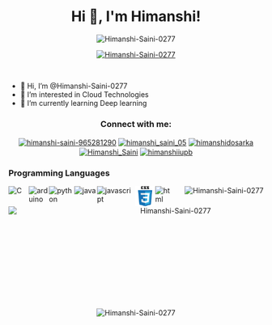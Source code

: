 <h1 align="center">Hi 👋, I'm Himanshi!</h1>

<p align="center"> <img src="https://komarev.com/ghpvc/?username=Himanshi-Saini-0277&label=Profile%20views&color=0e75b6&style=flat" alt="Himanshi-Saini-0277" /> </p>
<p align="center"> <a href="https://github.com/ryo-ma/github-profile-trophy"><img src="https://github-profile-trophy.vercel.app/?username=Himanshi-Saini-0277&theme=onedark" alt="Himanshi-Saini-0277" /></a> </p>
<p align="center"> <a href="https://twitter.com/" target="blank"><img src="https://img.shields.io/twitter/follow/?logo=twitter&style=for-the-badge" alt="" /></a> </p>




- 👋 Hi, I’m @Himanshi-Saini-0277
- 👀 I’m interested in Cloud Technologies
- 🌱 I’m currently learning Deep learning


<h3 align="center">Connect with me:</h3>
<p align="center">
<a href="https://www.linkedin.com/in/himanshi-saini-965281290/" target="blank"><img align="center" src="https://raw.githubusercontent.com/rahuldkjain/github-profile-readme-generator/master/src/images/icons/Social/linked-in-alt.svg" alt="himanshi-saini-965281290" height="30" width="40" /></a>
<a href="https://instagram.com/himanshi_saini_05" target="blank"><img align="center" src="https://raw.githubusercontent.com/rahuldkjain/github-profile-readme-generator/master/src/images/icons/Social/instagram.svg" alt="himanshi_saini_05" height="30" width="40" /></a>
<a href="https://www.hackerrank.com/profile/himanshidosarka" target="blank"><img align="center" src="https://raw.githubusercontent.com/rahuldkjain/github-profile-readme-generator/master/src/images/icons/Social/hackerrank.svg" alt="himanshidosarka" height="30" width="40" /></a>
<a href="https://leetcode.com/u/Himanshi_Saini/" target="blank"><img align="center" src="https://raw.githubusercontent.com/rahuldkjain/github-profile-readme-generator/master/src/images/icons/Social/leet-code.svg" alt="Himanshi_Saini" height="30" width="40" /></a>
<a href="https://www.geeksforgeeks.org/user/himanshiiupb/" target="blank"><img align="center" src="https://raw.githubusercontent.com/rahuldkjain/github-profile-readme-generator/master/src/images/icons/Social/geeks-for-geeks.svg" alt="himanshiiupb" height="30" width="40" /></a>
</p>

<h3 align="left">Programming Languages</h3>
<p align="left" style="margin: 0;">
  <a href="https://learn.microsoft.com/en-us/cpp/c-language/c-language-reference?view=msvc-170" target="_blank"> <img align="left" src="https://encrypted-tbn0.gstatic.com/images?q=tbn:ANd9GcRZsj6HKCr1_XKrpUxmUXezq2ER_2cp3eG2xd5RtHmNdw&s" alt="C" height="40" width="40" style="margin-right: 0px;"/> </a> 
  <a href="https://www.arduino.cc/" target="_blank"> <img align="left" src="https://github.com/marwin1991/profile-technology-icons/assets/136815194/a57a85ba-e2dd-4036-85b6-7e1532391627" alt="arduino" height="40" width="40" style="margin-right: 0px;"/> </a> 
  <a href="https://www.python.org/about/gettingstarted/" target="_blank"> <img align="left" src="https://www.dailyhostnews.com/wp-content/uploads/2018/07/Python-featured.jpg" alt="python" height="40" width="50" style="margin-right: 0px;"/> </a> 
  <a href="https://www.javatpoint.com/introduction-to-java" target="_blank"> <img align="left" src="https://user-images.githubusercontent.com/25181517/117201156-9a724800-adec-11eb-9a9d-3cd0f67da4bc.png" alt="java" height="40" width="45" style="margin-right: 0px;"/> </a> 
  <a href="https://developer.mozilla.org/en-US/docs/Web/JavaScript" target="_blank"> <img align="left" src="https://logos-world.net/wp-content/uploads/2023/02/JavaScript-Symbol.png" alt="javascript" height="40" width="75" style="margin-right: 0px;"/> </a> 
  <a href="https://www.w3schools.com/css/" target="_blank"> <img align="left" src="https://raw.githubusercontent.com/devicons/devicon/master/icons/css3/css3-original-wordmark.svg" alt="css3" height="40" width="40" style="margin-right: 0px;"/> </a> 
  <a href="https://www.programiz.com/html" target="_blank"> <img align="left" src="https://user-images.githubusercontent.com/25181517/192158954-f88b5814-d510-4564-b285-dff7d6400dad.png" alt="html" height="40" width="40" style="margin-right: 0px;"/> </a> 
</p>


<p align="right"><img src="https://github-readme-streak-stats.herokuapp.com/?user=Himanshi-Saini-0277&" alt="Himanshi-Saini-0277"  height="200" width="400"  align="left">&nbsp;<img  src="https://github-readme-stats.vercel.app/api?username=Himanshi-Saini-0277&show_icons=true&locale=en" height="200" width="400" alt="Himanshi-Saini-0277" >

<p align="center"><img align="center" src="https://github-readme-stats.vercel.app/api/top-langs?username=Himanshi-Saini-0277&show_icons=true&locale=en&layout=compact" alt="Himanshi-Saini-0277" /></p>


<!---
Himanshi-Saini-0277/Himanshi-Saini-0277 is a ✨ special ✨ repository because its `README.md` (this file) appears on your GitHub profile.
You can click the Preview link to take a look at your changes.
--->
